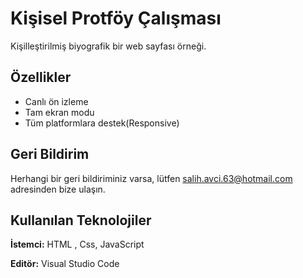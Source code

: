 
# Kişisel Protföy Çalışması

Kişilleştirilmiş biyografik bir web sayfası örneği.


## Özellikler

- Canlı ön izleme
- Tam ekran modu
- Tüm platformlara destek(Responsive)


  
## Geri Bildirim

Herhangi bir geri bildiriminiz varsa, lütfen salih.avci.63@hotmail.com adresinden bize ulaşın.

  
## Kullanılan Teknolojiler

**İstemci:** HTML  , Css, JavaScript

**Editör:** Visual Studio Code

  